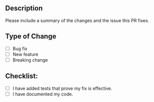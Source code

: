 ## Description
Please include a summary of the changes and the issue this PR fixes.

## Type of Change
- [ ] Bug fix
- [ ] New feature
- [ ] Breaking change

## Checklist:
- [ ] I have added tests that prove my fix is effective.
- [ ] I have documented my code.
